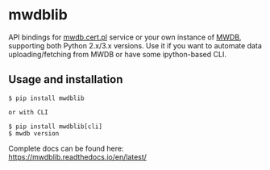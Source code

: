 # mwdblib

API bindings for [mwdb.cert.pl](https://mwdb.cert.pl) service or your own instance of [MWDB](https://github.com/CERT-Polska/mwdb-core), supporting both Python 2.x/3.x versions.
Use it if you want to automate data uploading/fetching from MWDB or have some ipython-based CLI.

## Usage and installation

```
$ pip install mwdblib

or with CLI

$ pip install mwdblib[cli]
$ mwdb version
```

Complete docs can be found here: https://mwdblib.readthedocs.io/en/latest/

